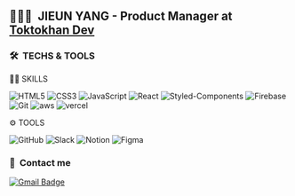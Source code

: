 ## 🦹🏻‍♀️ &nbsp;JIEUN YANG - Product Manager at [Toktokhan Dev](https://www.toktokhan.dev) <br>
### 🛠 &nbsp;TECHS & TOOLS

🤹‍♀️ SKILLS 

![HTML5](https://img.shields.io/badge/HTML5-E34F26?style=flat-square&logo=html5&logoColor=white)
![CSS3](https://img.shields.io/badge/CSS3-1572B6?style=flat-square&logo=css3)
![JavaScript](https://img.shields.io/badge/JavaScript-F7DF1E?style=flat-square&logo=javascript&logoColor=white)
![React](https://img.shields.io/badge/React-61DAFB?style=flat-square&logo=react&logoColor=white)
![Styled-Components](https://img.shields.io/badge/Styled_Components-DB7093?style=flat-square&logo=styled-components&logoColor=white)
![Firebase](https://img.shields.io/badge/Firebase-FFCA28?style=flat-square&logo=firebase&logoColor=white)
![Git](https://img.shields.io/badge/-Git-orange?style=flat-square&logo=Git&logoColor=white)
![aws](https://img.shields.io/badge/-aws-green?style=flat-square&logo=aws&logoColor=white)
![vercel](https://img.shields.io/badge/-vercel-pink?style=flat-square&logo=vercel&logoColor=white)

⚙️ TOOLS 

![GitHub](https://img.shields.io/badge/GitHub-181717?style=flat-square&logo=GitHub&logoColor=yellow)
![Slack](https://img.shields.io/badge/Slack-181717?style=flat-square&logo=slack&logoColor=orange)
![Notion](https://img.shields.io/badge/Notion-181717?style=flat-square&logo=Notion&logoColor=green)
![Figma](https://img.shields.io/badge/Figma-181717?style=flat-square&logo=Figma&logoColor=pink)

### 💌 &nbsp;Contact me
  [![Gmail Badge](https://img.shields.io/badge/Gmail-d14836?style=flat-square&logo=Gmail&logoColor=white&link=mailto:poohv7@gmail.com)](mailto:poohv7@gmail.com)

<!---
Jieun-yyang/Jieun-yyang is a ✨ special ✨ repository because its `README.md` (this file) appears on your GitHub profile.
You can click the Preview link to take a look at your changes.
--->

